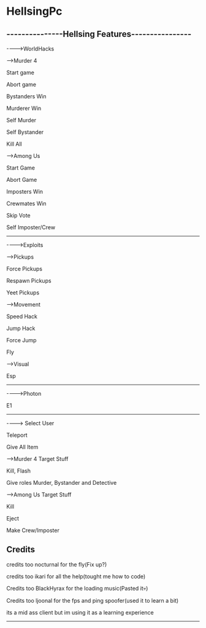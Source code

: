 # HellsingPc
---------------Hellsing Features----------------
------------------------------------------------

---->WorldHacks

-->Murder 4

Start game

Abort game

Bystanders Win

Murderer Win

Self Murder

Self Bystander

Kill All


-->Among Us

Start Game

Abort Game

Imposters Win

Crewmates Win

Skip Vote

Self Imposter/Crew

------------------------------------------------

---->Exploits

-->Pickups

Force Pickups

Respawn Pickups

Yeet Pickups

-->Movement

Speed Hack

Jump Hack

Force Jump

Fly


-->Visual

Esp

------------------------------------------------

---->Photon

E1

------------------------------------------------

----> Select User

Teleport

Give All Item

-->Murder 4 Target Stuff

Kill, Flash

Give roles Murder, Bystander and Detective

-->Among Us Target Stuff

Kill

Eject

Make Crew/Imposter

Credits
-------------------------------------------------

credits too nocturnal for the fly(Fix up?)

credits too ikari for all the help(tought me how to code)

Credits too BlackHyrax for the loading music(Pasted it💀)

Credits too ljoonal for the fps and ping spoofer(used it to learn a bit)

its a mid ass client but im using it as a learning experience

--------------------------------------------------
